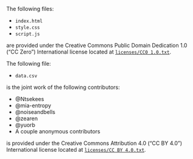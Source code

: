 
The following files:
* `index.html`
* `style.css`
* `script.js`

are provided under the Creative Commons Public Domain Dedication 1.0 (“CC Zero”) International license located at [`licenses/CC0 1.0.txt`](https://github.com/Ntsekees/loglang-tatoeba/blob/master/licenses/CC0%201.0.txt).

The following file:
* `data.csv`

is the joint work of the following contributors:
* @Ntsekees
* @mia-entropy
* @noiseandbells
* @zearen
* @yuorb
* A couple anonymous contributors

is provided under the Creative Commons Attribution 4.0 (“CC BY 4.0”)  International license located at [`licenses/CC BY 4.0.txt`](https://github.com/Ntsekees/loglang-tatoeba/blob/master/licenses/CC0%20BY%204.0.txt).


